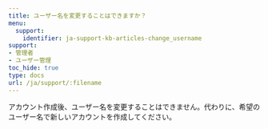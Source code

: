 ```yaml
---
title: ユーザー名を変更することはできますか？
menu:
  support:
    identifier: ja-support-kb-articles-change_username
support:
- 管理者
- ユーザー管理
toc_hide: true
type: docs
url: /ja/support/:filename
---
```


アカウント作成後、ユーザー名を変更することはできません。代わりに、希望のユーザー名で新しいアカウントを作成してください。